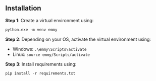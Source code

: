 ## Installation
**Step 1**: Create a virtual environment using:
```python
python.exe -m venv emmy
```

**Step 2**: Depending on your OS, activate the virtual environment using:
* Windows: `.\emmy\Scripts\activate`
* Linux: `source emmy/Scripts/activate`

**Step 3**: Install requirements using:
```python
pip install -r requirements.txt
```